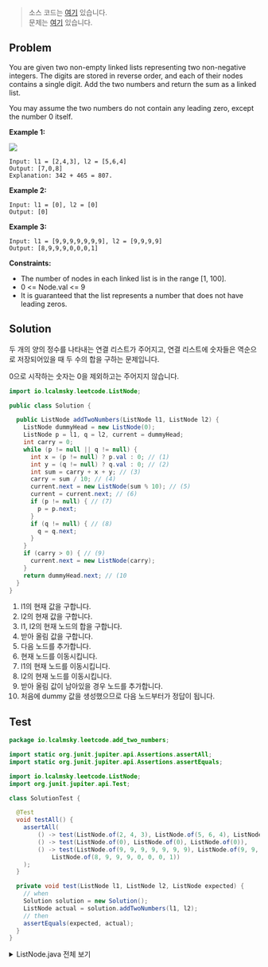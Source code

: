 > 소스 코드는 [여기](https://github.com/lcalmsky/leetcode/blob/master/src/main/java/io/lcalmsky/leetcode/add_two_numbers/Solution.java) 있습니다.  
> 문제는 [여기](https://leetcode.com/problems/add-two-numbers/) 있습니다.

## Problem

You are given two non-empty linked lists representing two non-negative integers. The digits are stored in reverse order, and each of their nodes contains a single digit. Add the two numbers and return the sum as a linked list.

You may assume the two numbers do not contain any leading zero, except the number 0 itself.

**Example 1:**

![](https://assets.leetcode.com/uploads/2020/10/02/addtwonumber1.jpg)
```text
Input: l1 = [2,4,3], l2 = [5,6,4]
Output: [7,0,8]
Explanation: 342 + 465 = 807.
```
**Example 2:**
```
Input: l1 = [0], l2 = [0]
Output: [0]
```
**Example 3:**
```
Input: l1 = [9,9,9,9,9,9,9], l2 = [9,9,9,9]
Output: [8,9,9,9,0,0,0,1]
`````

**Constraints:**

* The number of nodes in each linked list is in the range [1, 100].
* 0 <= Node.val <= 9
* It is guaranteed that the list represents a number that does not have leading zeros.

## Solution

두 개의 양의 정수를 나타내는 연결 리스트가 주어지고, 연결 리스트에 숫자들은 역순으로 저장되어있을 때 두 수의 합을 구하는 문제입니다.

0으로 시작하는 숫자는 0을 제외하고는 주어지지 않습니다.

```java
import io.lcalmsky.leetcode.ListNode;

public class Solution {

  public ListNode addTwoNumbers(ListNode l1, ListNode l2) {
    ListNode dummyHead = new ListNode(0);
    ListNode p = l1, q = l2, current = dummyHead;
    int carry = 0;
    while (p != null || q != null) {
      int x = (p != null) ? p.val : 0; // (1)
      int y = (q != null) ? q.val : 0; // (2)
      int sum = carry + x + y; // (3)
      carry = sum / 10; // (4) 
      current.next = new ListNode(sum % 10); // (5)
      current = current.next; // (6)
      if (p != null) { // (7)
        p = p.next;
      }
      if (q != null) { // (8)
        q = q.next;
      }
    }
    if (carry > 0) { // (9)
      current.next = new ListNode(carry);
    }
    return dummyHead.next; // (10
  }
}
```

1. l1의 현재 값을 구합니다.
2. l2의 현재 값을 구합니다.
3. l1, l2의 현재 노드의 합을 구합니다.
4. 받아 올림 값을 구합니다.
5. 다음 노드를 추가합니다.
6. 현재 노드를 이동시킵니다.
7. l1의 현재 노드를 이동시킵니다.
8. l2의 현재 노드를 이동시킵니다.
9. 받아 올림 값이 남아있을 경우 노드를 추가합니다.
10. 처음에 dummy 값을 생성했으므로 다음 노드부터가 정답이 됩니다.

## Test

```java
package io.lcalmsky.leetcode.add_two_numbers;

import static org.junit.jupiter.api.Assertions.assertAll;
import static org.junit.jupiter.api.Assertions.assertEquals;

import io.lcalmsky.leetcode.ListNode;
import org.junit.jupiter.api.Test;

class SolutionTest {

  @Test
  void testAll() {
    assertAll(
        () -> test(ListNode.of(2, 4, 3), ListNode.of(5, 6, 4), ListNode.of(7, 0, 8)),
        () -> test(ListNode.of(0), ListNode.of(0), ListNode.of(0)),
        () -> test(ListNode.of(9, 9, 9, 9, 9, 9, 9), ListNode.of(9, 9, 9, 9),
            ListNode.of(8, 9, 9, 9, 0, 0, 0, 1))
    );
  }

  private void test(ListNode l1, ListNode l2, ListNode expected) {
    // when
    Solution solution = new Solution();
    ListNode actual = solution.addTwoNumbers(l1, l2);
    // then
    assertEquals(expected, actual);
  }
}
```

<details>
<summary>ListNode.java 전체 보기</summary>

```java
package io.lcalmsky.leetcode;

import java.util.Objects;

public class ListNode {
    public int val;
    public ListNode next;

    public ListNode(int val) {
        this.val = val;
    }

    public static ListNode of(int... integers) {
        if (integers == null || integers.length == 0) throw new IllegalArgumentException();

        ListNode head = new ListNode(0);
        ListNode last = head;
        ListNode p;
        for (int integer : integers) {
            p = new ListNode(integer);
            last.next = p;
            last = last.next;
        }

        return head.next;
    }

    @Override
    public String toString() {
        return "ListNode{" +
                "val=" + val +
                ", next=" + next +
                '}';
    }

    @Override
    public boolean equals(Object o) {
        if (this == o) return true;
        if (!(o instanceof ListNode)) return false;
        ListNode listNode = (ListNode) o;
        return val == listNode.val &&
                Objects.equals(next, listNode.next);
    }

    @Override
    public int hashCode() {
        return Objects.hash(val, next);
    }
}

```

</details>